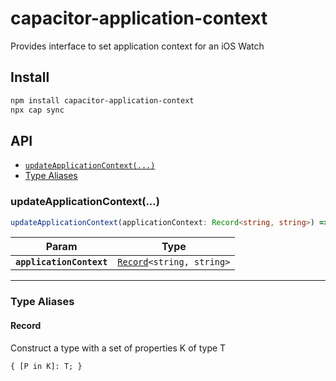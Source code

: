 # capacitor-application-context

Provides interface to set application context for an iOS Watch

## Install

```bash
npm install capacitor-application-context
npx cap sync
```

## API

<docgen-index>

- [`updateApplicationContext(...)`](#updateapplicationcontext)
- [Type Aliases](#type-aliases)

</docgen-index>

<docgen-api>
<!--Update the source file JSDoc comments and rerun docgen to update the docs below-->

### updateApplicationContext(...)

```typescript
updateApplicationContext(applicationContext: Record<string, string>) => Promise<void>
```

| Param                    | Type                                                            |
| ------------------------ | --------------------------------------------------------------- |
| **`applicationContext`** | <code><a href="#record">Record</a>&lt;string, string&gt;</code> |

---

### Type Aliases

#### Record

Construct a type with a set of properties K of type T

<code>{
[P in K]: T;
}</code>

</docgen-api>
